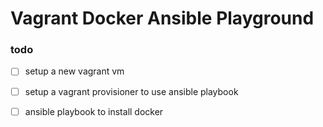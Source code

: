 # Vagrant Docker Ansible Playground

### todo
- [ ] setup a new vagrant vm
- [ ] setup a vagrant provisioner to use ansible playbook
- [ ] ansible playbook to install docker

